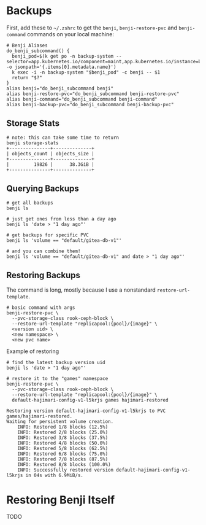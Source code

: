 # Backups

First, add these to `~/.zshrc` to get the `benji`, `benji-restore-pvc` and `benji-command` commands on your local machine:

```
# Benji Aliases
do_benji_subcommand() {
  benji_pod=$(k get po -n backup-system --selector=app.kubernetes.io/component=maint,app.kubernetes.io/instance=benji,app.kubernetes.io/name=benji -o jsonpath='{.items[0].metadata.name}')
  k exec -i -n backup-system "$benji_pod" -c benji -- $1
  return "$?"
}
alias benji="do_benji_subcommand benji"
alias benji-restore-pvc="do_benji_subcommand benji-restore-pvc"
alias benji-command="do_benji_subcommand benji-command"
alias benji-backup-pvc="do_benji_subcommand benji-backup-pvc"
```

## Storage Stats

```
# note: this can take some time to return
benji storage-stats
+---------------+--------------+
| objects_count | objects_size |
+---------------+--------------+
|         19826 |      38.3GiB |
+---------------+--------------+
```

## Querying Backups

```
# get all backups
benji ls

# just get ones from less than a day ago
benji ls 'date > "1 day ago"'

# get backups for specific PVC
benji ls 'volume == "default/gitea-db-v1"'

# and you can combine them!
benji ls 'volume == "default/gitea-db-v1" and date > "1 day ago"'
```

## Restoring Backups

The command is long, mostly because I use a nonstandard `restore-url-template`.

```
# basic command with args
benji-restore-pvc \
  --pvc-storage-class rook-ceph-block \
  --restore-url-template "replicapool:{pool}/{image}" \
  <version uid> \
  <new namespace> \
  <new pvc name>
```

Example of restoring

```
# find the latest backup version uid
benji ls 'date > "1 day ago"'

# restore it to the "games" namespace
benji-restore-pvc \
  --pvc-storage-class rook-ceph-block \
  --restore-url-template "replicapool:{pool}/{image}" \
  default-hajimari-config-v1-l5krjs games hajimari-restored

Restoring version default-hajimari-config-v1-l5krjs to PVC games/hajimari-restored.
Waiting for persistent volume creation.
    INFO: Restored 1/8 blocks (12.5%)
    INFO: Restored 2/8 blocks (25.0%)
    INFO: Restored 3/8 blocks (37.5%)
    INFO: Restored 4/8 blocks (50.0%)
    INFO: Restored 5/8 blocks (62.5%)
    INFO: Restored 6/8 blocks (75.0%)
    INFO: Restored 7/8 blocks (87.5%)
    INFO: Restored 8/8 blocks (100.0%)
    INFO: Successfully restored version default-hajimari-config-v1-l5krjs in 04s with 6.9MiB/s.
```

# Restoring Benji Itself

TODO
